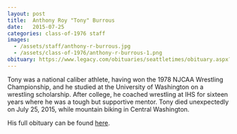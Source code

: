```yaml
---
layout: post
title:  Anthony Roy "Tony" Burrous
date:   2015-07-25
categories: class-of-1976 staff
images:
  - /assets/staff/anthony-r-burrous.jpg
  - /assets/class-of-1976/anthony-r-burrous-1.png
obituary: https://www.legacy.com/obituaries/seattletimes/obituary.aspx?n=anthony-roy-burrous&pid=175423415&fhid=7266
---
```

Tony was a national caliber athlete, having won the 1978 NJCAA Wrestling Championship, and he studied at the University of Washington on a wrestling scholarship. After college, he coached wrestling at IHS for sixteen years where he was a tough but supportive mentor. Tony died unexpectedly on July 25, 2015, while mountain biking in Central Washington.

His full obituary can be found [here](https://www.legacy.com/obituaries/seattletimes/obituary.aspx?n=anthony-roy-burrous&pid=175423415&fhid=7266).
